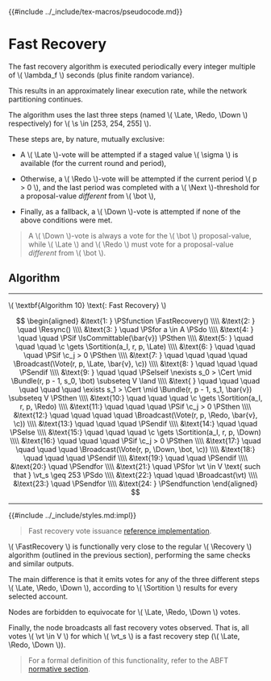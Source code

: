 {{#include ../_include/tex-macros/pseudocode.md}}

$$
\newcommand \Recovery {\mathrm{Recovery}}
\newcommand \FastRecovery {\mathrm{FastRecovery}}
\newcommand \Resync {\mathrm{Resync}}
\newcommand \Sortition {\mathrm{Sortition}}
\newcommand \Broadcast {\mathrm{Broadcast}}
\newcommand \IsCommittable {\mathrm{IsCommittable}}
\newcommand \Vote {\mathrm{Vote}}
\newcommand \Bundle {\mathrm{Bundle}}
\newcommand \Cert {\mathit{cert}}
\newcommand \Late {\mathit{late}}
\newcommand \Redo {\mathit{redo}}
\newcommand \Down {\mathit{down}}
\newcommand \Next {\mathit{next}}
\newcommand \vt {\mathit{vote}}
\newcommand \c {\mathit{credentials}}
\newcommand \s {\mathit{step}}
$$

# Fast Recovery

The fast recovery algorithm is executed periodically every integer multiple of
\\( \lambda_f \\) seconds (plus finite random variance).

This results in an approximately linear execution rate, while the network partitioning
continues.

The algorithm uses the last three steps (named \\( \Late, \Redo, \Down \\) respectively)
for \\( \s \in [253, 254, 255] \\).

These steps are, by nature, mutually exclusive:

- A \\( \Late \\)-vote will be attempted if a staged value \\( \sigma \\) is available
(for the current round and period),

- Otherwise, a \\( \Redo \\)-vote will be attempted if the current period \\( p > 0 \\),
and the last period was completed with a \\( \Next \\)-threshold for a proposal-value
_different_ from \\( \bot \\),

- Finally, as a fallback, a \\( \Down \\)-vote is attempted if none of the above
conditions were met.

> A \\( \Down \\)-vote is always a vote for the \\( \bot \\) proposal-value, while
> \\( \Late \\) and \\( \Redo \\) must vote for a proposal-value _different_ from
> \\( \bot \\).

## Algorithm

---

\\( \textbf{Algorithm 10} \text{: Fast Recovery} \\)

<!-- markdownlint-disable MD013 -->
$$
\begin{aligned}
&\text{1: } \PSfunction \FastRecovery() \\\\
&\text{2: } \quad \Resync() \\\\
&\text{3: } \quad \PSfor a \in A \PSdo \\\\
&\text{4: } \quad \quad \PSif \IsCommittable(\bar{v}) \PSthen \\\\
&\text{5: } \quad \quad \quad \c \gets \Sortition(a_I, r, p, \Late) \\\\
&\text{6: } \quad \quad \quad \PSif \c_j > 0 \PSthen \\\\
&\text{7: } \quad \quad \quad \quad \Broadcast(\Vote(r, p, \Late, \bar{v}, \c)) \\\\
&\text{8: } \quad \quad \quad \PSendif \\\\
&\text{9: } \quad \quad \PSelseif \nexists s_0 > \Cert \mid \Bundle(r, p - 1, s_0, \bot) \subseteq V \land \\\\
&\text{   } \quad \quad \quad \quad \quad \quad \exists s_1 > \Cert \mid \Bundle(r, p - 1, s_1, \bar{v}) \subseteq V \PSthen \\\\
&\text{10:} \quad \quad \quad \c \gets \Sortition(a_I, r, p, \Redo) \\\\
&\text{11:} \quad \quad \quad \PSif \c_j > 0 \PSthen \\\\
&\text{12:} \quad \quad \quad \quad \Broadcast(\Vote(r, p, \Redo, \bar{v}, \c)) \\\\
&\text{13:} \quad \quad \quad \PSendif \\\\
&\text{14:} \quad \quad \PSelse \\\\
&\text{15:} \quad \quad \quad \c \gets \Sortition(a_I, r, p, \Down) \\\\
&\text{16:} \quad \quad \quad \PSif \c_j > 0 \PSthen \\\\
&\text{17:} \quad \quad \quad \quad \Broadcast(\Vote(r, p, \Down, \bot, \c)) \\\\
&\text{18:} \quad \quad \quad \PSendif \\\\
&\text{19:} \quad \quad \PSendif \\\\
&\text{20:} \quad \PSendfor \\\\
&\text{21:} \quad \PSfor \vt \in V \text{ such that } \vt_s \geq 253 \PSdo \\\\
&\text{22:} \quad \quad \Broadcast(\vt) \\\\
&\text{23:} \quad \PSendfor \\\\
&\text{24: } \PSendfunction
\end{aligned}
$$
<!-- markdownlint-enable MD013 -->

---

{{#include ../_include/styles.md:impl}}
> Fast recovery vote issuance [reference implementation](https://github.com/algorand/go-algorand/blob/d52e3dd8b31a17dfebac3d9158a76e8e62617462/agreement/player.go#L244).

\\( \FastRecovery \\) is functionally very close to the regular \\( \Recovery \\)
algorithm (outlined in the previous section), performing the same checks and similar outputs.

The main difference is that it emits votes for any of the three different steps
\\( \Late, \Redo, \Down \\), according to \\( \Sortition \\) results for every
selected account.

Nodes are forbidden to equivocate for \\( \Late, \Redo, \Down \\) votes.

Finally, the node broadcasts all fast recovery votes observed. That is, all votes
\\( \vt \in V \\) for which \\( \vt_s \\) is a fast recovery step (\\( \Late, \Redo, \Down \\)).

> For a formal definition of this functionality, refer to the ABFT [normative section](./abft.md#fast-recovery).
